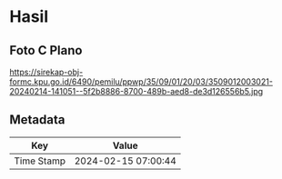 # Hasil

## Foto C Plano

https://sirekap-obj-formc.kpu.go.id/6490/pemilu/ppwp/35/09/01/20/03/3509012003021-20240214-141051--5f2b8886-8700-489b-aed8-de3d126556b5.jpg


## Metadata

| Key        | Value               |
| ---------- | ------------------- |
| Time Stamp | 2024-02-15 07:00:44 |



